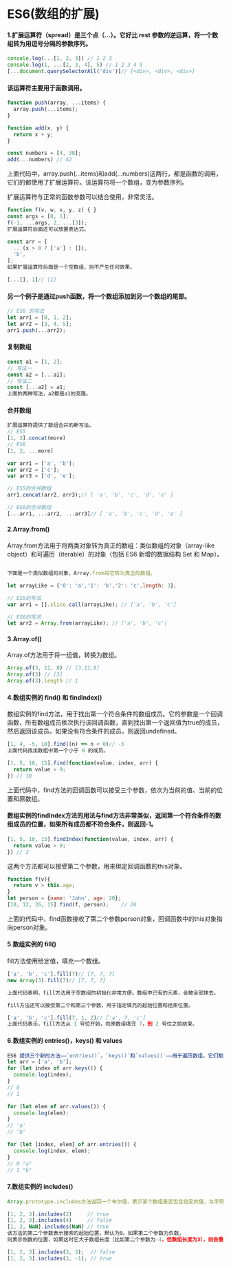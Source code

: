 # ES6(数组的扩展)

#### 1.扩展运算符（spread）是三个点（...）。它好比 rest 参数的逆运算，将一个数组转为用逗号分隔的参数序列。
``` js
console.log(...[1, 2, 3]) // 1 2 3
console.log(1, ...[2, 3, 4], 5) // 1 2 3 4 5
[...document.querySelectorAll('div')]// [<div>, <div>, <div>]
```
#### 该运算符主要用于函数调用。
```js
function push(array, ...items) {
  array.push(...items);
}

function add(x, y) {
  return x + y;
}

const numbers = [4, 38];
add(...numbers) // 42
```
上面代码中，array.push(...items)和add(...numbers)这两行，都是函数的调用，它们的都使用了扩展运算符。该运算符将一个数组，变为参数序列。

扩展运算符与正常的函数参数可以结合使用，非常灵活。

``` js
function f(v, w, x, y, z) { }
const args = [0, 1];
f(-1, ...args, 2, ...[3]);
扩展运算符后面还可以放置表达式。

const arr = [
  ...(x > 0 ? ['a'] : []),
  'b',
];
如果扩展运算符后面是一个空数组，则不产生任何效果。

[...[], 1]// [1]
```

#### 另一个例子是通过push函数，将一个数组添加到另一个数组的尾部。
``` js
// ES6 的写法
let arr1 = [0, 1, 2];
let arr2 = [3, 4, 5];
arr1.push(...arr2);
```

#### 复制数组
```js
const a1 = [1, 2];
// 写法一
const a2 = [...a1];
// 写法二
const [...a2] = a1;
上面的两种写法，a2都是a1的克隆。
```

#### 合并数组
``` js
扩展运算符提供了数组合并的新写法。
// ES5
[1, 2].concat(more)
// ES6
[1, 2, ...more]

var arr1 = ['a', 'b'];
var arr2 = ['c'];
var arr3 = ['d', 'e'];

// ES5的合并数组
arr1.concat(arr2, arr3);// [ 'a', 'b', 'c', 'd', 'e' ]

// ES6的合并数组
[...arr1, ...arr2, ...arr3]// [ 'a', 'b', 'c', 'd', 'e' ]
```

#### 2.Array.from()
Array.from方法用于将两类对象转为真正的数组：类似数组的对象（array-like object）和可遍历（iterable）的对象（包括 ES6 新增的数据结构 Set 和 Map）。
``` js

下面是一个类似数组的对象，Array.from将它转为真正的数组。

let arrayLike = {'0': 'a','1': 'b','2': 'c',length: 3};

// ES5的写法
var arr1 = [].slice.call(arrayLike); // ['a', 'b', 'c']

// ES6的写法
let arr2 = Array.from(arrayLike); // ['a', 'b', 'c']
```

#### 3.Array.of()
Array.of方法用于将一组值，转换为数组。

``` js
Array.of(3, 11, 8) // [3,11,8]
Array.of(3) // [3]
Array.of(3).length // 1
```


#### 4.数组实例的 find() 和 findIndex()
数组实例的find方法，用于找出第一个符合条件的数组成员。它的参数是一个回调函数，所有数组成员依次执行该回调函数，直到找出第一个返回值为true的成员，然后返回该成员。如果没有符合条件的成员，则返回undefined。

``` js
[1, 4, -5, 10].find((n) => n < 0)// -5
上面代码找出数组中第一个小于 0 的成员。

[1, 5, 10, 15].find(function(value, index, arr) {
  return value > 9;
}) // 10
```
上面代码中，find方法的回调函数可以接受三个参数，依次为当前的值、当前的位置和原数组。

#### 数组实例的findIndex方法的用法与find方法非常类似，返回第一个符合条件的数组成员的位置，如果所有成员都不符合条件，则返回-1。

``` js
[1, 5, 10, 15].findIndex(function(value, index, arr) {
  return value > 9;
}) // 2
```
这两个方法都可以接受第二个参数，用来绑定回调函数的this对象。

``` js
function f(v){
  return v > this.age;
}
let person = {name: 'John', age: 20};
[10, 12, 26, 15].find(f, person);    // 26
```
上面的代码中，find函数接收了第二个参数person对象，回调函数中的this对象指向person对象。

#### 5.数组实例的 fill()
fill方法使用给定值，填充一个数组。

```js
['a', 'b', 'c'].fill(7)// [7, 7, 7]
new Array(3).fill(7)// [7, 7, 7]

上面代码表明，fill方法用于空数组的初始化非常方便。数组中已有的元素，会被全部抹去。

fill方法还可以接受第二个和第三个参数，用于指定填充的起始位置和结束位置。

['a', 'b', 'c'].fill(7, 1, 2)// ['a', 7, 'c']
上面代码表示，fill方法从 1 号位开始，向原数组填充 7，到 2 号位之前结束。
```


#### 6.数组实例的 entries()，keys() 和 values
``` js
ES6 提供三个新的方法——`entries()`，`keys()`和`values()`——用于遍历数组。它们都返回一个遍历器对象，可以用`for...of`循环进行遍历，唯一的区别是`keys()`是对键名的遍历、`values()`是对键值的遍历，`entries()`是对键值对的遍历。
let arr = ['a', 'b'];
for (let index of arr.keys()) {
  console.log(index);
}
// 0
// 1

for (let elem of arr.values()) {
  console.log(elem);
}
// 'a'
// 'b'

for (let [index, elem] of arr.entries()) {
  console.log(index, elem);
}
// 0 "a"
// 1 "b"
```

#### 7.数组实例的 includes()
``` js
Array.prototype.includes方法返回一个布尔值，表示某个数组是否包含给定的值，与字符串的includes方法类似。ES2016 引入了该方法。

[1, 2, 3].includes(2)     // true
[1, 2, 3].includes(4)     // false
[1, 2, NaN].includes(NaN) // true
该方法的第二个参数表示搜索的起始位置，默认为0。如果第二个参数为负数，
则表示倒数的位置，如果这时它大于数组长度（比如第二个参数为-4，但数组长度为3），则会重置为从0开始。

[1, 2, 3].includes(3, 3);  // false
[1, 2, 3].includes(3, -1); // true
```
